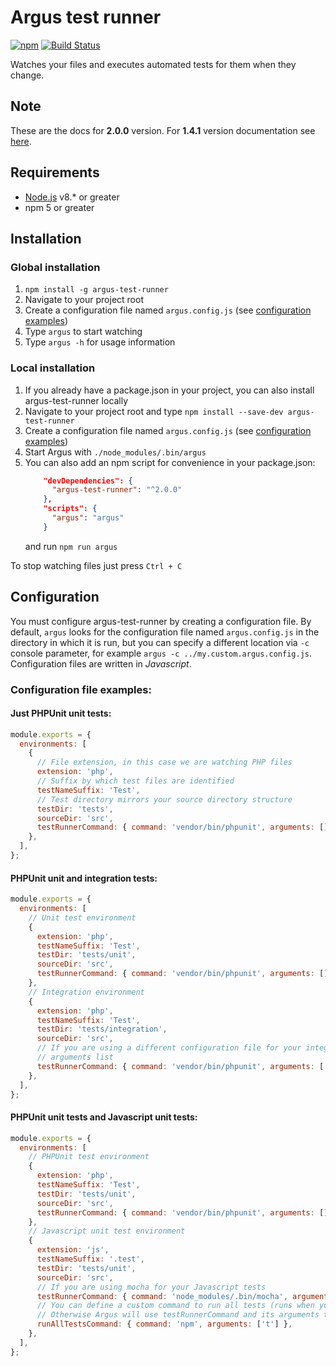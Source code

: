 Argus test runner
=================

[![npm](https://img.shields.io/npm/v/argus-test-runner.svg)](https://www.npmjs.com/package/argus-test-runner) [![Build Status](https://travis-ci.org/ldgit/argus.svg?branch=master)](https://travis-ci.org/ldgit/argus)

Watches your files and executes automated tests for them when they change.

## Note
These are the docs for **2.0.0** version. For **1.4.1** version documentation see [here](../1.4.1/README.md).

## Requirements
* [Node.js](https://nodejs.org/en/) v8.* or greater
* npm 5 or greater

## Installation

### Global installation
1. ```npm install -g argus-test-runner```
15. Navigate to your project root 
20. Create a configuration file named `argus.config.js` (see [configuration examples](#configuration-file-examples))
30. Type ```argus``` to start watching
50. Type ```argus -h``` for usage information

### Local installation
1. If you already have a package.json in your project, you can also install argus-test-runner locally
20. Navigate to your project root and type ```npm install --save-dev argus-test-runner```
25. Create a configuration file named `argus.config.js` (see [configuration examples](#configuration-file-examples))
30. Start Argus with ```./node_modules/.bin/argus```
40. You can also add an npm script for convenience in your package.json:
    ```json
        "devDependencies": {
          "argus-test-runner": "^2.0.0"
        },
        "scripts": {
          "argus": "argus"
        }
    ```
    and run ```npm run argus```

To stop watching files just press ```Ctrl + C```

## Configuration

You must configure argus-test-runner by creating a configuration file. By default, ```argus``` looks for the configuration file named ```argus.config.js``` in the directory in which it is run, but you can specify a different location via ```-c``` console parameter, for example ```argus -c ../my.custom.argus.config.js```.
Configuration files are written in *Javascript*.

### Configuration file examples:

#### Just PHPUnit unit tests:
```javascript
module.exports = {
  environments: [
    {
      // File extension, in this case we are watching PHP files
      extension: 'php',
      // Suffix by which test files are identified
      testNameSuffix: 'Test',
      // Test directory mirrors your source directory structure
      testDir: 'tests',
      sourceDir: 'src',
      testRunnerCommand: { command: 'vendor/bin/phpunit', arguments: [] },
    },
  ],
};
```

#### PHPUnit unit and integration tests:
```javascript
module.exports = {
  environments: [
    // Unit test environment
    {
      extension: 'php',
      testNameSuffix: 'Test',
      testDir: 'tests/unit',
      sourceDir: 'src',
      testRunnerCommand: { command: 'vendor/bin/phpunit', arguments: [] },
    },
    // Integration environment
    {
      extension: 'php',
      testNameSuffix: 'Test',
      testDir: 'tests/integration',
      sourceDir: 'src',
      // If you are using a different configuration file for your integration tests, you can specify it in the
      // arguments list
      testRunnerCommand: { command: 'vendor/bin/phpunit', arguments: ['-c', 'phpunit-integration.xml'] },
    },
  ],
};
```

#### PHPUnit unit tests and Javascript unit tests:
```javascript
module.exports = {
  environments: [
    // PHPUnit test environment
    {
      extension: 'php',
      testNameSuffix: 'Test',
      testDir: 'tests/unit',
      sourceDir: 'src',
      testRunnerCommand: { command: 'vendor/bin/phpunit', arguments: [] },
    },
    // Javascript unit test environment
    {
      extension: 'js',
      testNameSuffix: '.test',
      testDir: 'tests/unit',
      sourceDir: 'src',
      // If you are using mocha for your Javascript tests
      testRunnerCommand: { command: 'node_modules/.bin/mocha', arguments: [] },
      // You can define a custom command to run all tests (runs when you press "a" when Argus is running).
      // Otherwise Argus will use testRunnerCommand and its arguments to run all tests.
      runAllTestsCommand: { command: 'npm', arguments: ['t'] },
    },
  ],
};
```
